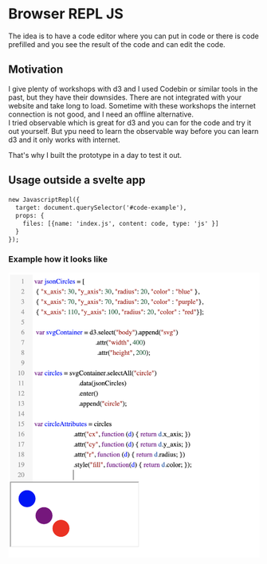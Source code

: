 # Browser REPL JS

The idea is to have a code editor where you can put in code or there is code prefilled and you see the result of the code and can edit the code.  

## Motivation

I give plenty of workshops with d3 and I used Codebin or similar tools in the past, but they have their downsides. There are not integrated with your website and take long to load. Sometime with these workshops the internet connection is not good, and I need an offline alternative.  
I tried observable which is great for d3 and you can for the code and try it out yourself. But ypu need to learn the observable way before you can learn d3 and it only works with internet. 

That's why I built the prototype in a day to test it out. 


## Usage outside a svelte app

```
new JavascriptRepl({
  target: document.querySelector('#code-example'),
  props: {
    files: [{name: 'index.js', content: code, type: 'js' }]
  }
});
```

### Example how it looks like
![](docs/example.png)


